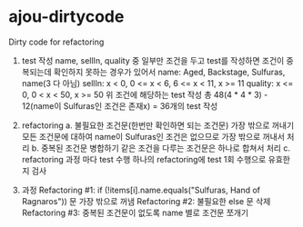 # ajou-dirtycode
Dirty code for refactoring

1. test 작성
    name, sellIn, quality 중 일부만 조건을 두고 test를 작성하면 조건이 중복되는데 확인하지 못하는 경우가 있어서
    name: Aged, Backstage, Sulfuras, name(3 다 아님)
    sellIn: x < 0, 0 <= x < 6, 6 <= x < 11, x >= 11
    quality: x <= 0, 0 < x < 50, x >= 50
    위 조건에 해당하는 test 작성
    총 48(4 * 4 * 3) - 12(name이 Sulfuras인 조건은 존재x) = 36개의 test 작성

2. refactoring
    a. 불필요한 조건문(한번만 확인하면 되는 조건문) 가장 밖으로 꺼내기
        모든 조건문에 대하여 name이 Sulfuras인 조건은 없으므로 가장 밖으로 꺼내서 처리
    b. 중복된 조건문 병합하기
        같은 조건을 다루는 조건문은 하나로 합쳐서 처리
    c. refactoring 과정 마다 test 수행
        하나의 refactoring에 test 1회 수행으로 유효한지 검사

3. 과정
    Refactoring #1:
        if (!items[i].name.equals("Sulfuras, Hand of Ragnaros")) 문 가장 밖으로 꺼냄
    Refactoring #2:
        불필요한 else 문 삭제
    Refactoring #3:
        중복된 조건문이 없도록 name 별로 조건문 쪼개기